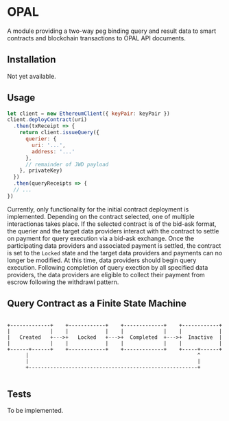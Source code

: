 OPAL
=========

A module providing a two-way peg binding query and result data to smart contracts and blockchain transactions to OPAL API documents.

## Installation

Not yet available.

<!--  `npm install @keelerh/bismuth`-->

## Usage

```javascript
let client = new EthereumClient({ keyPair: keyPair })
client.deployContract(uri)
  .then(txReceipt => {
    return client.issueQuery({
      querier: {
        uri: '...',
        address: '...'
      },
      // remainder of JWD payload
    }, privateKey)
  })
  .then(queryReceipts => {
  // ...
})
```

Currently, only functionality for the initial contract deployment is implemented. Depending on the contract selected, one of multiple interactionas takes place. If the selected contract is of the bid-ask format, the querier and the target data providers interact with the contract to settle on payment for query execution via a bid-ask exchange. Once the participating data providers and associated payment is settled, the contract is set to the `Locked` state and the target data providers and payments can no longer be modified. At this time, data providers should begin query execution. Following completion of query exection by all specified data providers, the data providers are eligible to collect their payment from escrow following the withdrawl pattern.

## Query Contract as a Finite State Machine

```

+-------------+    +------------+    +-------------+    +------------+
|             |    |            |    |             |    |            |
|   Created   +--->+   Locked   +--->+  Completed  +--->+  Inactive  |
|             |    |            |    |             |    |            |
+------+------+    +------------+    +-------------+    +-----+------+
      |                                                       ^
      |                                                       |
      +-------------------------------------------------------+


```

## Tests

To be implemented.

<!--  `npm test`-->
